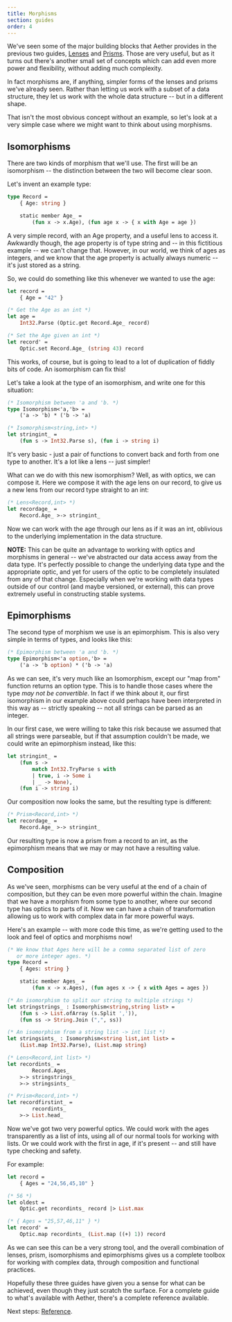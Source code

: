 ```yaml
---
title: Morphisms
section: guides
order: 4
---
```


We've seen some of the major building blocks that Aether provides in the previous two guides, [Lenses][lenses] and [Prisms][prisms]. Those are very useful, but as it turns out there's another small set of concepts which can add even more power and flexibility, without adding much complexity.

In fact morphisms are, if anything, simpler forms of the lenses and prisms we've already seen. Rather than letting us work with a subset of a data structure, they let us work with the whole data structure -- but in a different shape.

That isn't the most obvious concept without an example, so let's look at a very simple case where we might want to think about using morphisms.

## Isomorphisms

There are two kinds of morphism that we'll use. The first will be an isomorphism -- the distinction between the two will become clear soon.

Let's invent an example type:

```ocaml
type Record =
    { Age: string }

    static member Age_ =
        (fun x -> x.Age), (fun age x -> { x with Age = age })
```

A very simple record, with an Age property, and a useful lens to access it. Awkwardly though, the age property is of type string and -- in this fictitious example -- we can't change that. However, in our world, we think of ages as integers, and we know that the age property is actually always numeric -- it's just stored as a string.

So, we could do something like this whenever we wanted to use the age:

```ocaml
let record =
    { Age = "42" }

(* Get the Age as an int *)
let age =
    Int32.Parse (Optic.get Record.Age_ record)

(* Set the Age given an int *)
let record' =
    Optic.set Record.Age_ (string 43) record
```

This works, of course, but is going to lead to a lot of duplication of fiddly bits of code. An isomorphism can fix this!

Let's take a look at the type of an isomorphism, and write one for this situation:

```ocaml
(* Isomorphism between 'a and 'b. *)
type Isomorphism<'a,'b> =
    ('a -> 'b) * ('b -> 'a)

(* Isomorphism<string,int> *)
let stringint_ =
    (fun s -> Int32.Parse s), (fun i -> string i)
```

It's very basic - just a pair of functions to convert back and forth from one type to another. It's a lot like a lens -- just simpler!

What can we do with this new isomorphism? Well, as with optics, we can compose it. Here we compose it with the age lens on our record, to give us a new lens from our record type straight to an int:

```ocaml
(* Lens<Record,int> *)
let recordage_ =
    Record.Age_ >-> stringint_
```
    
Now we can work with the age through our lens as if it was an int, oblivious to the underlying implementation in the data structure.

__NOTE:__ This can be quite an advantage to working with optics and morphisms in general -- we've abstracted our data access away from the data type. It's perfectly possible to change the underlying data type and the appropriate optic, and yet for users of the optic to be completely insulated from any of that change. Especially when we're working with data types outside of our control (and maybe versioned, or external), this can prove extremely useful in constructing stable systems. 

## Epimorphisms

The second type of morphism we use is an epimorphism. This is also very simple in terms of types, and looks like this:

```ocaml
(* Epimorphism between 'a and 'b. *)
type Epimorphism<'a option,'b> =
    ('a -> 'b option) * ('b -> 'a)
```

As we can see, it's very much like an Isomorphism, except our "map from" function returns an option type. This is to handle those cases where the type _may not be convertible_. In fact if we think about it, our first isomorphism in our example above could perhaps have been interpreted in this way as -- strictly speaking -- not all strings can be parsed as an integer.

In our first case, we were willing to take this risk because we assumed that all strings were parseable, but if that assumption couldn't be made, we could write an epimorphism instead, like this:

```ocaml
let stringint_ =
    (fun s ->
        match Int32.TryParse s with
        | true, i -> Some i
        | _ -> None),
    (fun i -> string i)
```

Our composition now looks the same, but the resulting type is different:

```ocaml
(* Prism<Record,int> *)
let recordage_ =
    Record.Age_ >-> stringint_
```

Our resulting type is now a prism from a record to an int, as the epimorphism means that we may or may not have a resulting value.

## Composition

As we've seen, morphisms can be very useful at the end of a chain of composition, but they can be even more powerful within the chain. Imagine that we have a morphism from some type to another, where our second type has optics to parts of it. Now we can have a chain of transformation allowing us to work with complex data in far more powerful ways.

Here's an example -- with more code this time, as we're getting used to the look and feel of optics and morphisms now!

```ocaml
(* We know that Ages here will be a comma separated list of zero
   or more integer ages. *)
type Record =
    { Ages: string }

    static member Ages_ =
        (fun x -> x.Ages), (fun ages x -> { x with Ages = ages })

(* An isomorphism to split our string to multiple strings *)
let stringstrings_ : Isomorphism<string,string list> =
    (fun s -> List.ofArray (s.Split ',')),
    (fun ss -> String.Join (",", ss))

(* An isomorphism from a string list -> int list *)
let stringsints_ : Isomorphism<string list,int list> =
    (List.map Int32.Parse), (List.map string)

(* Lens<Record,int list> *)
let recordints_ =
        Record.Ages_
    >-> stringstrings_
    >-> stringsints_

(* Prism<Record,int> *)
let recordfirstint_ =
        recordints_
    >-> List.head_
```

Now we've got two very powerful optics. We could work with the ages transparently as a list of ints, using all of our normal tools for working with lists. Or we could work with the first in age, if it's present -- and still have type checking and safety.

For example:

```ocaml
let record =
    { Ages = "24,56,45,10" }

(* 56 *)
let oldest =
    Optic.get recordints_ record |> List.max

(* { Ages = "25,57,46,11" } *)
let record' =
    Optic.map recordints_ (List.map ((+) 1)) record
```

As we can see this can be a very strong tool, and the overall combination of lenses, prism, isomorphisms and epimorphisms gives us a complete toolbox for working with complex data, through composition and functional practices.

Hopefully these three guides have given you a sense for what can be achieved, even though they just scratch the surface. For a complete guide to what's available with Aether, there's a complete reference available.

Next steps: [Reference][reference].

<!--- Local --->

[lenses]: /aether/guides/lenses.html
[prisms]: /aether/guides/prisms.html
[reference]: /aether/reference
